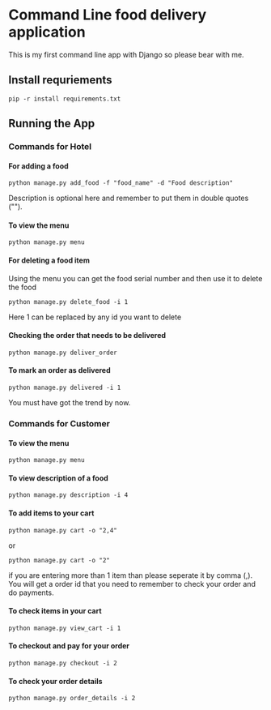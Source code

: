 # Command Line food delivery application
This is my first command line app with Django so please bear with me.

## Install requriements
```
pip -r install requirements.txt
```

## Running the App

### Commands for Hotel

#### For adding a food 
```
python manage.py add_food -f "food_name" -d "Food description"
```
Description is optional here and remember to put them in double quotes ("").

#### To view the menu
```
python manage.py menu
```

#### For deleting a food item
Using the menu you can get the food serial number and then use it to delete the food
```
python manage.py delete_food -i 1
```
Here 1 can be replaced by any id you want to delete
 
#### Checking the order that needs to be delivered 
```
python manage.py deliver_order
```
#### To mark an order as delivered
```
python manage.py delivered -i 1
```
You must have got the trend by now.
 
### Commands for Customer
 
#### To view the menu
```
python manage.py menu
```

#### To view description of a food
```
python manage.py description -i 4
```

#### To add items to your cart 
```
python manage.py cart -o "2,4"
```
or 
```
python manage.py cart -o "2"
```
if you are entering more than 1 item than please seperate it by comma (,).
You will get a order id that you need to remember to check your order and do payments.

#### To check items in your cart
```
python manage.py view_cart -i 1
```

#### To checkout and pay for your order 
```
python manage.py checkout -i 2
```

#### To check your order details
```
python manage.py order_details -i 2
```
